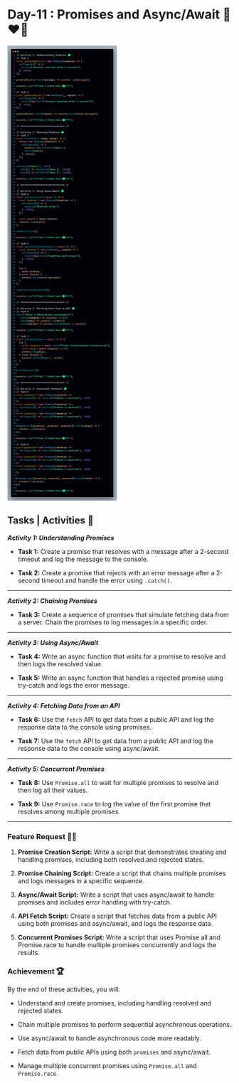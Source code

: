 # Day-11 : Promises and Async/Await 🍵❤️‍🔥

![Day-11 Code Snap](Day-11%20Code%20Snap.png)

## Tasks | Activities 🌟

_**Activity 1: Understanding Promises**_

- **Task 1:** Create a promise that resolves with a message after a 2-second timeout and log the message to the console.

- **Task 2:** Create a promise that rejects with an error message after a 2-second timeout and handle the error using `.catch()`.

<hr/>

_**Activity 2: Chaining Promises**_

- **Task 3:** Create a sequence of promises that simulate fetching data from a server. Chain the promises to log messages in a specific order.

<hr/>

_**Activity 3: Using Async/Await**_

- **Task 4:** Write an async function that waits for a promise to resolve and then logs the resolved value.

- **Task 5:** Write an async function that handles a rejected promise using try-catch and logs the error message.

<hr/>

_**Activity 4: Fetching Data from an API**_

- **Task 6:** Use the `fetch` API to get data from a public API and log the response data to the console using promises.

- **Task 7:** Use the `fetch` API to get data from a public API and log the response data to the console using async/await.

<hr/>

_**Activity 5: Concurrent Promises**_

- **Task 8:** Use `Promise.all` to wait for multiple promises to resolve and then log all their values.

- **Task 9:** Use `Promise.race` to log the value of the first promise that resolves among multiple promises.

<hr/>

### Feature Request 🙇‍♂️

1. **Promise Creation Script:** Write a script that demonstrates creating and handling promises, including both resolved and rejected states.

2. **Promise Chaining Script:** Create a script that chains multiple promises and logs messages in a specific sequence.

3. **Async/Await Script:** Write a script that uses async/await to handle promises and includes error handling with try-catch.

4. **API Fetch Script:** Create a script that fetches data from a public API using both promises and async/await, and logs the response data.

5. **Concurrent Promises Script:** Write a script that uses Promise all and Promise.race to handle multiple promises concurrently and logs the results.

### Achievement 🏆

By the end of these activities, you will:

- Understand and create promises, including handling resolved and rejected states.

- Chain multiple promises to perform sequential asynchronous operations.

- Use async/await to handle asynchronous code more readably.

- Fetch data from public APIs using both `promises` and async/await.

- Manage multiple concurrent promises using `Promise.all` and `Promise.race`.